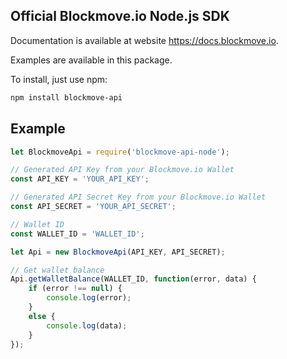 ## Official Blockmove.io Node.js SDK

Documentation is available at website https://docs.blockmove.io.

Examples are available in this package.

To install, just use npm:
```bash
npm install blockmove-api
```

Example
--------

```javascript
let BlockmoveApi = require('blockmove-api-node');

// Generated API Key from your Blockmove.io Wallet
const API_KEY = 'YOUR_API_KEY';

// Generated API Secret Key from your Blockmove.io Wallet
const API_SECRET = 'YOUR_API_SECRET';

// Wallet ID
const WALLET_ID = 'WALLET_ID';

let Api = new BlockmoveApi(API_KEY, API_SECRET);

// Get wallet balance
Api.getWalletBalance(WALLET_ID, function(error, data) {
    if (error !== null) {
        console.log(error);
    }
    else {
        console.log(data);
    }
});
```
